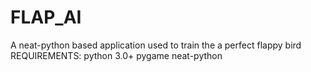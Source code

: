 # FLAP_AI
A neat-python based application used to train the a perfect flappy bird
REQUIREMENTS:
  python 3.0+
  pygame
  neat-python
